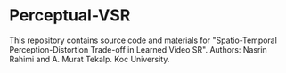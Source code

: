 # Perceptual-VSR
This repository contains source code and materials for "Spatio-Temporal Perception-Distortion Trade-off in Learned Video SR". Authors: Nasrin Rahimi and A. Murat Tekalp. Koc University.
